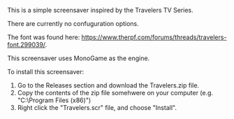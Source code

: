 This is a simple screensaver inspired by the Travelers TV Series.

There are currently no confuguration options.

The font was found here:  https://www.therpf.com/forums/threads/travelers-font.299039/.

This screensaver uses MonoGame as the engine.

To install this screensaver:

1) Go to the Releases section and download the Travelers.zip file.
2) Copy the contents of the zip file somehwere on your computer (e.g. "C:\Program Files (x86)")
3) Right click the "Travelers.scr" file, and choose "Install".